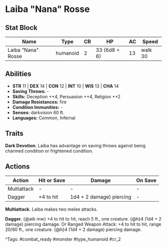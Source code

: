 # Laiba "Nana" Rosse

## Stat Block

| Name | Type | CR | HP | AC | Speed |
|------|------|----|----|----|-------|
| Laiba "Nana" Rosse | humanoid | 2 | 33 (6d8 + 6) | 13 | walk 30 |

## Abilities

- **STR** 11 | **DEX** 14 | **CON** 12 | **INT** 10 | **WIS** 13 | **CHA** 14
- **Saving Throws:** -  
- **Skills:** Deception ++4, Persuasion ++4, Religion ++2  
- **Damage Resistances:** fire  
- **Condition Immunities:** -  
- **Senses:** darkvision 60 ft.  
- **Languages:** Common, Infernal

## Traits

**Dark Devotion.** Laiba has advantage on saving throws against being charmed condition or frightened condition.


## Actions

| Action | Hit or Save | Damage | On Save |
|--------|--------------|--------|----------|
| Multiattack | - | - | - |
| Dagger | +4 to hit | 1d4 + 2 damage) piercing | - |

**Multiattack.** Laiba makes two melee attacks.

**Dagger.** {@atk mw} +4 to hit to hit, reach 5 ft., one creature. {@h}4 (1d4 + 2 damage) piercing damage. Or Ranged Weapon Attack: +4 to hit to hit, range 20/60 ft., one creature. {@h}4 (1d4 + 2 damage) piercing damage.


^Tags: #combat_ready #monster #type_humanoid #cr_2